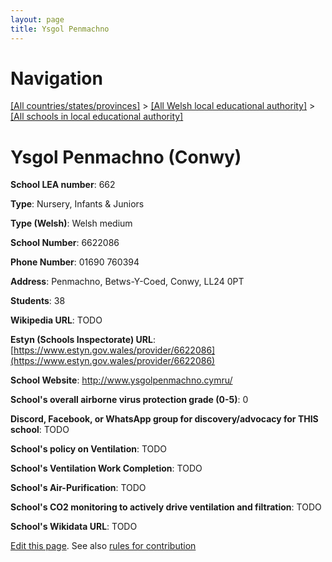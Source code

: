 ```yaml
---
layout: page
title: Ysgol Penmachno
---
```

# Navigation

[[All countries/states/provinces]](../../..) > [[All Welsh local educational authority]](../..) > [[All schools in local educational authority]](..)

# Ysgol Penmachno (Conwy)

**School LEA number**: 662

**Type**: Nursery, Infants & Juniors

**Type (Welsh)**: Welsh medium

**School Number**: 6622086

**Phone Number**: 01690 760394

**Address**: Penmachno, Betws-Y-Coed, Conwy, LL24 0PT

**Students**: 38

**Wikipedia URL**: TODO

**Estyn (Schools Inspectorate) URL**: [https://www.estyn.gov.wales/provider/6622086](https://www.estyn.gov.wales/provider/6622086)

**School Website**: http://www.ysgolpenmachno.cymru/

**School's overall airborne virus protection grade (0-5)**: 0

**Discord, Facebook, or WhatsApp group for discovery/advocacy for THIS school**: TODO

**School's policy on Ventilation**: TODO

**School's Ventilation Work Completion**: TODO

**School's Air-Purification**: TODO

**School's CO2 monitoring to actively drive ventilation and filtration**: TODO

**School's Wikidata URL**: TODO




[Edit this page](https://github.com/VentilationProject/Wales/edit/prif/./Conwy/Ysgol_Penmachno.md). See also [rules for contribution](../../../contribution-rules/)